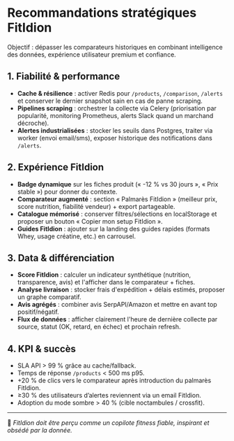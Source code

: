 # Recommandations stratégiques FitIdion

Objectif : dépasser les comparateurs historiques en combinant intelligence des données,
expérience utilisateur premium et confiance.

## 1. Fiabilité & performance
- **Cache & résilience** : activer Redis pour `/products`, `/comparison`, `/alerts` et conserver le
  dernier snapshot sain en cas de panne scraping.
- **Pipelines scraping** : orchestrer la collecte via Celery (priorisation par popularité, monitoring
  Prometheus, alerts Slack quand un marchand décroche).
- **Alertes industrialisées** : stocker les seuils dans Postgres, traiter via worker (envoi email/sms),
  exposer historique des notifications dans `/alerts`.

## 2. Expérience FitIdion
- **Badge dynamique** sur les fiches produit (« -12 % vs 30 jours », « Prix stable ») pour donner du contexte.
- **Comparateur augmenté** : section « Palmarès FitIdion » (meilleur prix, score nutrition, fiabilité
  vendeur) + export partageable.
- **Catalogue mémorisé** : conserver filtres/sélections en localStorage et proposer un bouton « Copier mon setup FitIdion ».
- **Guides FitIdion** : ajouter sur la landing des guides rapides (formats Whey, usage créatine, etc.) en carrousel.

## 3. Data & différenciation
- **Score FitIdion** : calculer un indicateur synthétique (nutrition, transparence, avis) et l'afficher
  dans le comparateur + fiches.
- **Analyse livraison** : stocker frais d'expédition + délais estimés, proposer un graphe comparatif.
- **Avis agrégés** : combiner avis SerpAPI/Amazon et mettre en avant top positif/négatif.
- **Flux de données** : afficher clairement l'heure de dernière collecte par source, statut (OK, retard, en
  échec) et prochain refresh.

## 4. KPI & succès
- SLA API > 99 % grâce au cache/fallback.
- Temps de réponse `/products` < 500 ms p95.
- +20 % de clics vers le comparateur après introduction du palmarès FitIdion.
- ≥30 % des utilisateurs d’alertes reviennent via un email FitIdion.
- Adoption du mode sombre > 40 % (cible noctambules / crossfit).

---

🎯 *FitIdion doit être perçu comme un copilote fitness fiable, inspirant et obsédé par la donnée.*
